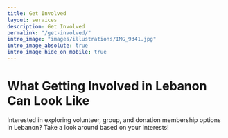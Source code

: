 ```yaml
---
title: Get Involved
layout: services
description: Get Involved
permalink: "/get-involved/"
intro_image: "images/illustrations/IMG_9341.jpg"
intro_image_absolute: true
intro_image_hide_on_mobile: true
---
```


# What Getting Involved in Lebanon Can Look Like

Interested in exploring volunteer, group, and donation membership options in Lebanon? Take a look around based on your interests!
